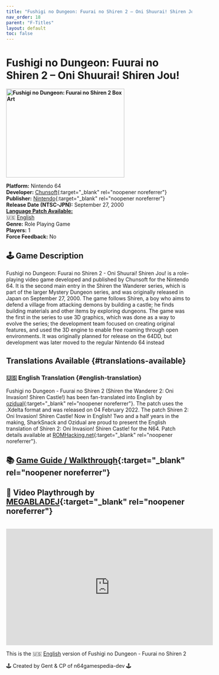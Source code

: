 ```yaml
---
title: "Fushigi no Dungeon: Fuurai no Shiren 2 – Oni Shuurai! Shiren Jou!"
nav_order: 18
parent: "F-Titles"
layout: default
toc: false
---
```


# Fushigi no Dungeon: Fuurai no Shiren 2 – Oni Shuurai! Shiren Jou!

<b>
<img src="https://images.launchbox-app.com/d87c20f7-b4e3-4075-8f1c-8a3c99dbc728.png" alt="Fushigi no Dungeon: Fuurai no Shiren 2 Box Art" width="320" height="240" />
</b>

**Platform:** Nintendo 64  
**Developer:** [Chunsoft](https://en.wikipedia.org/wiki/Spike_Chunsoft){:target="_blank" rel="noopener noreferrer"}  
**Publisher:** [Nintendo](https://en.wikipedia.org/wiki/Nintendo){:target="_blank" rel="noopener noreferrer"}  
**Release Date (NTSC-JPN):** September 27, 2000  
[**Language Patch Available:**](#translations-available)<br>
🇺🇸 [English](#english-translation)  
**Genre:** Role Playing Game  
**Players:** 1  
**Force Feedback:** No  

## 🕹️ Game Description
Fushigi no Dungeon: Fuurai no Shiren 2 - Oni Shuurai! Shiren Jou! is a role-playing video game developed and published by Chunsoft for the Nintendo 64. It is the second main entry in the Shiren the Wanderer series, which is part of the larger Mystery Dungeon series, and was originally released in Japan on September 27, 2000. The game follows Shiren, a boy who aims to defend a village from attacking demons by building a castle; he finds building materials and other items by exploring dungeons. The game was the first in the series to use 3D graphics, which was done as a way to evolve the series; the development team focused on creating original features, and used the 3D engine to enable free roaming through open environments. It was originally planned for release on the 64DD, but development was later moved to the regular Nintendo 64 instead

## Translations Available {#translations-available}  
### 🇺🇸 English Translation {#english-translation}  
Fushigi no Dungeon - Fuurai no Shiren 2 (Shiren the Wanderer 2: Oni Invasion! Shiren Castle!) has been fan-translated into English by [ozidual](https://www.romhacking.net/community/4081/){:target="_blank" rel="noopener noreferrer"}. The patch uses the .Xdelta format and was released on 04 February 2022. The patch Shiren 2: Oni Invasion! Shiren Castle! Now in English! Two and a half years in the making, SharkSnack and Ozidual are proud to present the English translation of Shiren 2: Oni Invasion! Shiren Castle! for the N64. Patch details available at [ROMHacking.net](https://www.romhacking.net/translations/6293/){:target="_blank" rel="noopener noreferrer"}.

## 📚 [Game Guide / Walkthrough](https://gamefaqs.gamespot.com/n64/577498-fushigi-no-dungeon-fuurai-no-shiren-2-oni-shuurai-shiren-jou/faqs/79181){:target="_blank" rel="noopener noreferrer"}

## 🎥 Video Playthrough by [MEGABLADEJ](https://www.youtube.com/@MEGABLADEJ){:target="_blank" rel="noopener noreferrer"}
<br />  
<iframe width="560" height="315" src="https://www.youtube.com/embed/videoseries?si=_1s5DawEztTus-B-&list=PLegyQtkE9qr0E9b5I9b_5jMyuLKM_Or9X" title="Fushigi no Dungeon: Fuurai no Shiren 2 English Playthrough" frameborder="0" allowfullscreen></iframe>

This is the 🇺🇸 [English](#english-translation) version of Fushigi no Dungeon - Fuurai no Shiren 2

🕹️ Created by Gent & CP of n64gamespedia-dev 🕹️  
<!-- Vault Format: n64gamespedia-dev -->  
<!-- Protocol Source: _vault-specs/format-protocol.md -->
